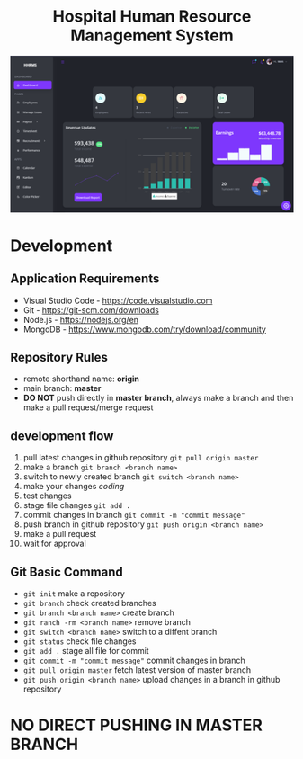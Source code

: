 <center>
   <h1> Hospital Human Resource Management System </h1>
</center>

<center>
    <img width="1024" src=".resources/screenshot1.png">
</center>

# Development

## Application Requirements
- Visual Studio Code - https://code.visualstudio.com
- Git - https://git-scm.com/downloads
- Node.js - https://nodejs.org/en
- MongoDB - https://www.mongodb.com/try/download/community


## Repository Rules
- remote shorthand name: **origin**
- main branch: **master**
- **DO NOT** push directly in **master branch**, always make a branch and then make a pull request/merge request

## development flow 
1. pull latest changes in github repository `git pull origin master`
2. make a branch `git branch <branch name>`
3. switch to newly created branch `git switch <branch name>`
4. make your changes *coding*
5. test changes
6. stage file changes `git add .`
7. commit changes in branch `git commit -m "commit message"`
8. push branch in github repository `git push origin <branch name>`
9. make a pull request
10. wait for approval


## Git Basic Command
- `git init` make a repository
- `git branch` check created branches
- `git branch <branch name>` create branch
- `git ranch -rm <branch name>` remove branch
- `git switch <branch name>` switch to a diffent branch
- `git status` check file changes
- `git add .` stage all file for commit
- `git commit -m "commit message"` commit changes in branch
- `git pull origin master` fetch latest version of master branch
- `git push origin <branch name>` upload changes in a branch in github repository

# NO DIRECT PUSHING IN MASTER BRANCH
